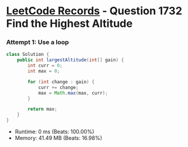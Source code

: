 # [LeetCode Records](../../README.md) - Question 1732 Find the Highest Altitude

### Attempt 1: Use a loop
```java
class Solution {
    public int largestAltitude(int[] gain) {
        int curr = 0;
        int max = 0;

        for (int change : gain) {
            curr += change;
            max = Math.max(max, curr);
        }

        return max;
    }
}
```
- Runtime: 0 ms (Beats: 100.00%)
- Memory: 41.49 MB (Beats: 16.98%)

<br>
